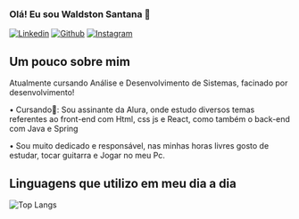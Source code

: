 ### Olá! Eu sou Waldston Santana 👋
[![Linkedin](https://img.shields.io/badge/LinkedIn-0077B5?style=for-the-badge&logo=linkedin&logoColor=white)](https://www.linkedin.com/in/waldston-santana)
[![Github](https://img.shields.io/badge/GitHub-100000?style=for-the-badge&logo=github&logoColor=white)](https://github.com/Waldst0n)
[![Instagram](https://img.shields.io/badge/Instagram-E4405F?style=for-the-badge&logo=instagram&logoColor=white)](https://www.instagram.com/waldstonsantana/)

## Um pouco sobre mim
Atualmente cursando Análise e Desenvolvimento de Sistemas, facinado por desenvolvimento!

• Cursando🎲: Sou assinante da Alura, onde estudo diversos temas referentes ao front-end com Html, css js e React, como também o back-end com Java e Spring

• Sou muito dedicado e responsável, nas minhas horas livres gosto de estudar, tocar guitarra e Jogar no meu Pc.



## Linguagens que utilizo em meu dia a dia

![Top Langs](https://github-readme-stats.vercel.app/api/top-langs/?username=Waldst0n&layout=compact)


